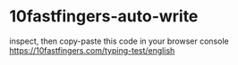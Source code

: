 # 10fastfingers-auto-write

inspect, then copy-paste this code in your browser console<br>
https://10fastfingers.com/typing-test/english
